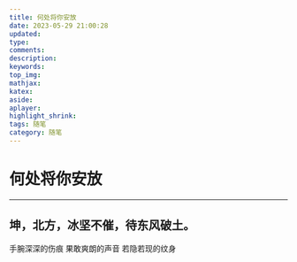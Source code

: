 ```yaml
---
title: 何处将你安放
date: 2023-05-29 21:00:28
updated:
type:
comments:
description:
keywords:
top_img:
mathjax:
katex:
aside:
aplayer:
highlight_shrink:
tags: 随笔
category: 随笔
---
```

# 何处将你安放
---
坤，北方，冰坚不催，待东风破土。
---
手腕深深的伤痕
果敢爽朗的声音
若隐若现的纹身

